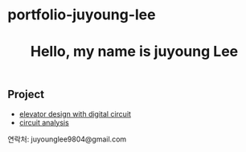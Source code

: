 # portfolio-juyoung-lee
<!DOCTYPE html>
<html lang="ko">
<head>
    <meta charset="UTF-8">
    <meta name="viewport" content="width=device-width, initial-scale=1.0">
    <title>My portfolio</title>
    <link rel="stylesheet" href="styles.css">
</head>
<body>
    <header>
        <h1>Hello, my name is juyoung Lee</h1>
    </header>
    <section>
        <h2>Project</h2>
        <ul>
            <li><a href="https://github.com/username/project1"> elevator design with digital circuit  </a></li>
            <li><a href="https://github.com/username/project2"> circuit analysis </a></li>
        </ul>
    </section>
    <footer>
        <p>연락처: juyounglee9804@gmail.com</p>
    </footer>
</body>
</html>
